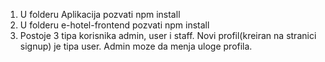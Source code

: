 1) U folderu Aplikacija pozvati npm install
2) U folderu e-hotel-frontend  pozvati npm install
3) Postoje 3 tipa korisnika admin, user  i staff. Novi profil(kreiran na stranici signup) je tipa user.
Admin moze da menja uloge profila.


